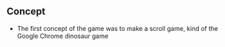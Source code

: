 ## Concept

- The first concept of the game was to make a scroll game, kind of the Google Chrome dinosaur game
